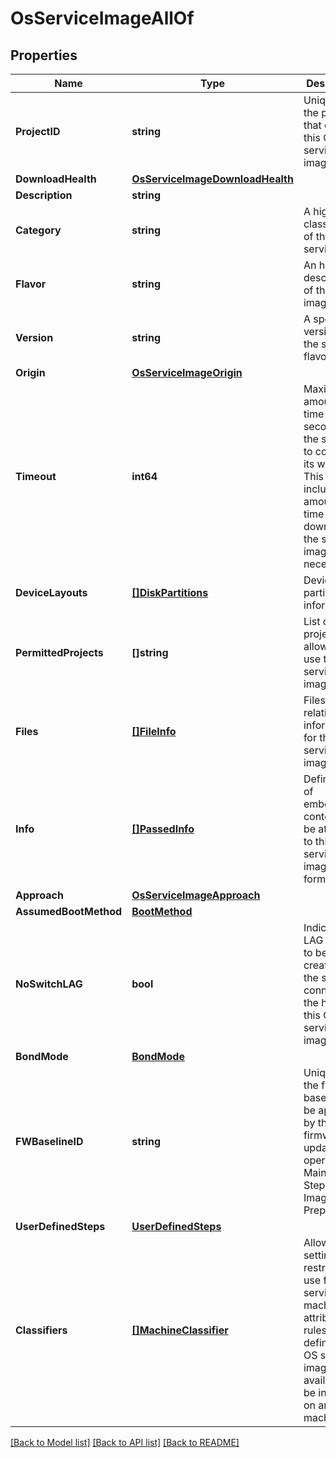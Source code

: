 # OsServiceImageAllOf

## Properties

Name | Type | Description | Notes
------------ | ------------- | ------------- | -------------
**ProjectID** | **string** | Unique ID of the project that owns this OS service image. | 
**DownloadHealth** | [**OsServiceImageDownloadHealth**](OSServiceImageDownloadHealth.md) |  | 
**Description** | **string** |  | 
**Category** | **string** | A high level classification of the service.  | 
**Flavor** | **string** | An high level description of the OS image type.  | 
**Version** | **string** | A specific version of the service flavor. | 
**Origin** | [**OsServiceImageOrigin**](OSServiceImageOrigin.md) |  | 
**Timeout** | **int64** | Maximum amount of time in seconds for the service to complete its work.  This time includes the amount of time to download the service image if necessary. | 
**DeviceLayouts** | [**[]DiskPartitions**](DiskPartitions.md) | Device partitioning information. | 
**PermittedProjects** | **[]string** | List of projects allowed to use this OS service image. | 
**Files** | [**[]FileInfo**](FileInfo.md) | Files and relative information for this OS service image. | 
**Info** | [**[]PassedInfo**](PassedInfo.md) | Defines a list of embedded contents to be attached to this OS service image in form of files. | 
**Approach** | [**OsServiceImageApproach**](OSServiceImageApproach.md) |  | 
**AssumedBootMethod** | [**BootMethod**](BootMethod.md) |  | 
**NoSwitchLAG** | **bool** | Indicates if a LAG needs to be created on the switch connecting the host with this OS service image. | 
**BondMode** | [**BondMode**](BondMode.md) |  | 
**FWBaselineID** | **string** | Unique id of the firmware baseline to be applied by the firmware update operation  in Maintenance Steps and Imaging Prep Steps. | 
**UserDefinedSteps** | [**UserDefinedSteps**](UserDefinedSteps.md) |  | 
**Classifiers** | [**[]MachineClassifier**](MachineClassifier.md) | Allows setting of restricted use for this service by machine attributes.  If rules are not defined, this OS service image is available to be installed on any machine. | 

[[Back to Model list]](../README.md#documentation-for-models) [[Back to API list]](../README.md#documentation-for-api-endpoints) [[Back to README]](../README.md)


